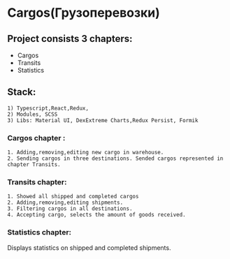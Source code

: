 # Cargos(Грузоперевозки)

## Project consists 3 chapters: 
- Cargos 
- Transits 
- Statistics

## Stack:
    1) Typescript,React,Redux, 
    2) Modules, SCSS
    3) Libs: Material UI, DexExtreme Charts,Redux Persist, Formik

### Cargos chapter :
    1. Adding,removing,editing new cargo in warehouse.
    2. Sending cargos in three destinations. Sended cargos represented in chapter Transits. 

### Transits chapter: 
    1. Showed all shipped and completed cargos
    2. Adding,removing,editing shipments.
    3. Filtering cargos in all destinations.
    4. Accepting cargo, selects the amount of goods received.
### Statistics chapter:
   Displays statistics on shipped and completed shipments.
